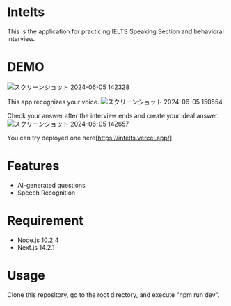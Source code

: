 
# Intelts
This is the application for practicing IELTS Speaking Section and behavioral interview.

# DEMO
![スクリーンショット 2024-06-05 142328](https://github.com/atmaxstar/intelts/assets/106535011/6746edc1-d5a5-4d79-8c95-e11d788526a8)

This app recognizes your voice.
![スクリーンショット 2024-06-05 150554](https://github.com/atmaxstar/intelts/assets/106535011/eb76807e-8301-4e99-8a7c-c8b84d52b09a)

Check your answer after the interview ends and create your ideal answer.
![スクリーンショット 2024-06-05 142657](https://github.com/atmaxstar/intelts/assets/106535011/e3cc936e-0bea-4545-9920-1a7ad1d685ad)

You can try deployed one here[https://intelts.vercel.app/]

# Features
* AI-generated questions
* Speech Recognition

# Requirement
* Node.js 10.2.4
* Next.js 14.2.1

# Usage

Clone this repository, go to the root directory, and execute "npm run dev".
